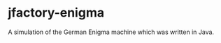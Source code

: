 jfactory-enigma
===============

A simulation of the German Enigma machine which was written in Java.